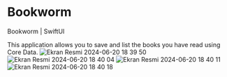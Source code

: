 # Bookworm
Bookworm | SwiftUI

This application allows you to save and list the books you have read using Core Data.
![Ekran Resmi 2024-06-20 18 39 50](https://github.com/yavuzkaanakyuz/Bookworm/assets/108089860/bd5ac8f4-3544-4cc3-9a4c-524af481c638)
![Ekran Resmi 2024-06-20 18 40 04](https://github.com/yavuzkaanakyuz/Bookworm/assets/108089860/e7f2560f-f1bd-4856-8ca8-802c73b45ca7)
![Ekran Resmi 2024-06-20 18 40 11](https://github.com/yavuzkaanakyuz/Bookworm/assets/108089860/4b6a264b-37c1-403d-9412-f9b25fd9816a)
![Ekran Resmi 2024-06-20 18 40 18](https://github.com/yavuzkaanakyuz/Bookworm/assets/108089860/df45b1ec-e353-4abc-a99b-ee05670cc2c1)

